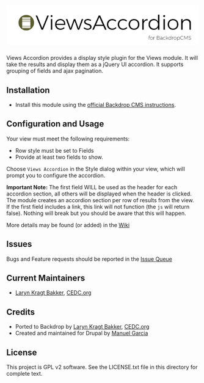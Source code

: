 # ![Views Accordion](https://github.com/backdrop-contrib/views_accordion/blob/1.x-1.x/images/views_accordion.png "Views Accordion for BackdropCMS")

Views Accordion provides a display style plugin for the Views module.
It will take the results and display them as a jQuery UI accordion. It supports
grouping of fields and ajax pagination.

## Installation

- Install this module using the 
[official Backdrop CMS instructions](https://backdropcms.org/guide/modules).

## Configuration and Usage

Your view must meet the following requirements:
  * Row style must be set to Fields
  * Provide at least two fields to show.

Choose `Views Accordion` in the Style dialog within your view, which will prompt
you to configure the accordion.

**Important Note:**
The first field WILL be used as the header for each accordion section, all
others will be displayed when the header is clicked. The module creates an
accordion section per row of results from the view. If the first field includes
a link, this link will not function (the `js` will return false). Nothing will 
break but you should be aware that this will happen.

More details may be found (or added) in the 
[Wiki](https://github.com/backdrop-contrib/views_accordion/wiki)

## Issues

Bugs and Feature requests should be reported in the
[Issue Queue](https://github.com/backdrop-contrib/views_accordion/issues)

## Current Maintainers

- [Laryn Kragt Bakker](https://github.com/laryn), [CEDC.org](https://CEDC.org) 

## Credits

- Ported to Backdrop by [Laryn Kragt Bakker](https://github.com/laryn), [CEDC.org](https://CEDC.org)
- Created and maintained for Drupal by [Manuel Garcia](http://drupal.org/user/213194)

## License

This project is GPL v2 software. See the LICENSE.txt file in this directory for
complete text.
